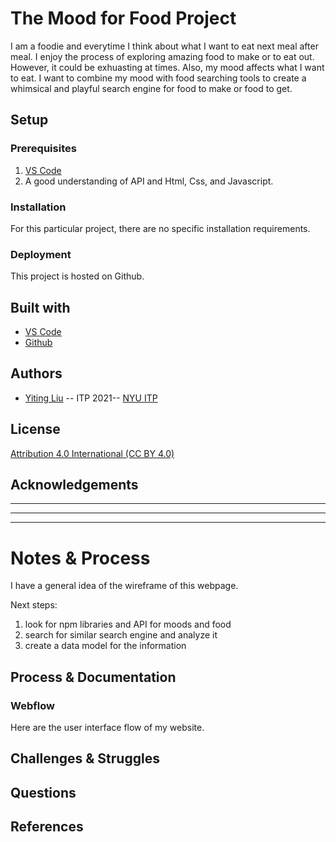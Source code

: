 <!-- Every README should start with an H1 -->
# The Mood for Food Project
<!-- A one sentence description of the project or assignment -->
I am a foodie and everytime I think about what I want to eat next meal after meal. I enjoy the process of exploring amazing food to make or to eat out. However, it could be exhuasting at times. Also, my mood affects what I want to eat. I want to combine my mood with food searching tools to create a whimsical and playful search engine for food to make or food to get. 

<!-- It is good practice to add an about or summary -->
<!-- ## About -->

<!-- It is essential to describe how to set up your project -->
## Setup
<!-- some potential npm libraries for this project are: -->

<!-- Clone the repo and install npm library [inspirational-quotes](https://www.npmjs.com/package/inspirational-quotes) -->
<!-- Any knowledge or tools you will need before hand -->
### Prerequisites


1. [VS Code](https://code.visualstudio.com/)
2. A good understanding of API and Html, Css, and Javascript. 

<!-- any installation needs should be defined -->
### Installation

For this particular project, there are no specific installation requirements.

<!-- Write instructions on how to start working on your project -->
<!-- ### Develop

To develop this document, you can follow the steps provided below:
1. create a fork of this project on Github
2. ping the author of this repo via Github Issues to see if they are looking for contributions on the specific feature you're looking to add
3. open the file in VS Code and make updates 
4. add and commit those changes in your forked github repo
5. make a pull request specifying what additions and changes were made
6. have a nice chat and communication with me about those changes. 
7. celebrate the contribution!  -->

<!-- Notes about the deployment -->
### Deployment

This project is hosted on Github. 

## Built with

* [VS Code](https://code.visualstudio.com/)
* [Github](https://github.com)

## Authors

* [Yiting Liu](https://www.yliudesigns.com) -- ITP 2021-- [NYU ITP](https://itp.nyu.edu)

<!-- ## Code of Conduct

Please read the [CODE OF CONDUCT](https://www.mozilla.org/en-US/about/governance/policies/participation/)  -->

## License

[Attribution 4.0 International (CC BY 4.0) ](https://creativecommons.org/licenses/by/4.0/)

<!-- thank and reference all the things that made your project happen -->
## Acknowledgements

<!-- * [inspirational-quotes](https://www.npmjs.com/package/inspirational-quotes)
* [Back-end-foundation-workbook](https://github.com/itp-dwd/back-end-foundations-workbook) -->
<!-- * [Creative Commons](https://creativecommons.org/licenses/by/4.0/) for their licensing documentation
* [Openmoji project](https://www.openmoji.org/library/#search=notebook&emoji=1F4D4) for their glyphs
* [PurpleBooth's Readme Template](https://gist.github.com/PurpleBooth/109311bb0361f32d87a2) -->

***
***
***

<!-- For your assignments you might consider  -->
# Notes & Process

I have a general idea of the wireframe of this webpage. 

Next steps: 
1. look for npm libraries and API for moods and food 
2. search for similar search engine and analyze it
3. create a data model for the information 

<!-- How you built this project - Include images, gifs, and notes here -->
## Process & Documentation
### Webflow
Here are the user interface flow of my website. 



<!-- Any specific challenges or struggles documented -->
## Challenges & Struggles


<!-- Any questions you have -->
## Questions

<!-- References for resources and inspiration -->
## References
<!-- 
* [xxx](xx) -->
